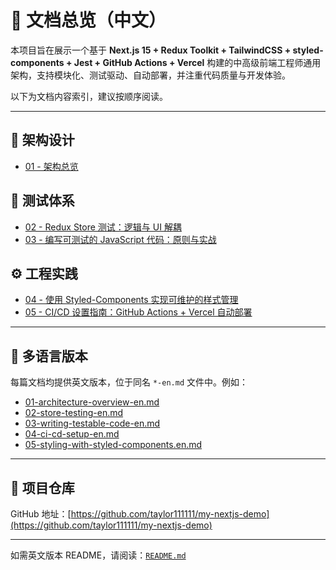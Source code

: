 # 📘 文档总览（中文）

本项目旨在展示一个基于 **Next.js 15 + Redux Toolkit + TailwindCSS + styled-components + Jest + GitHub Actions + Vercel** 构建的中高级前端工程师通用架构，支持模块化、测试驱动、自动部署，并注重代码质量与开发体验。

以下为文档内容索引，建议按顺序阅读。

---

## 🧱 架构设计

* [01 - 架构总览](./docs/01-architecture-overview.md)

## 🧪 测试体系

* [02 - Redux Store 测试：逻辑与 UI 解耦](./docs/02-store-testing.md)
* [03 - 编写可测试的 JavaScript 代码：原则与实战](./docs/03-writing-testable-code.md)

## ⚙️ 工程实践

* [04 - 使用 Styled-Components 实现可维护的样式管理](./docs/05-styling-with-styled-components.md)
* [05 - CI/CD 设置指南：GitHub Actions + Vercel 自动部署](./docs/04-ci-cd-setup.md)

---

## 📂 多语言版本

每篇文档均提供英文版本，位于同名 `*-en.md` 文件中。例如：

* [01-architecture-overview-en.md](./docs/01-architecture-overview-en.md)
* [02-store-testing-en.md](./docs/02-store-testing-en.md)
* [03-writing-testable-code-en.md](./docs/03-writing-testable-code-en.md)
* [04-ci-cd-setup-en.md](./docs/04-ci-cd-setup-en.md)
* [05-styling-with-styled-components.en.md](./docs/05-styling-with-styled-components.en.md)

---

## 📎 项目仓库

GitHub 地址：[https://github.com/taylor111111/my-nextjs-demo](https://github.com/taylor111111/my-nextjs-demo)

---

如需英文版本 README，请阅读：[`README.md`](./README-en.md)
